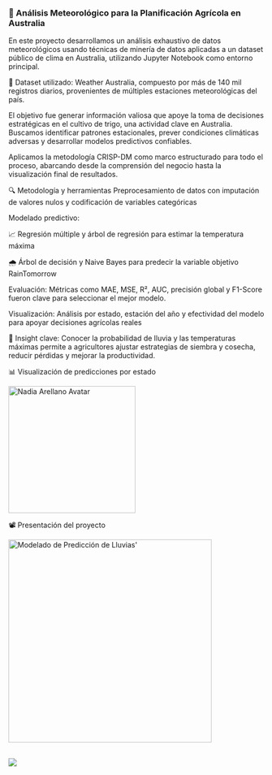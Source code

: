 ### 🌾 Análisis Meteorológico para la Planificación Agrícola en Australia

En este proyecto desarrollamos un análisis exhaustivo de datos meteorológicos usando técnicas de minería de datos aplicadas a un dataset público de clima en Australia, utilizando Jupyter Notebook como entorno principal.

📂 Dataset utilizado: Weather Australia, compuesto por más de 140 mil registros diarios, provenientes de múltiples estaciones meteorológicas del país.

El objetivo fue generar información valiosa que apoye la toma de decisiones estratégicas en el cultivo de trigo, una actividad clave en Australia. Buscamos identificar patrones estacionales, prever condiciones climáticas adversas y desarrollar modelos predictivos confiables.

Aplicamos la metodología CRISP-DM como marco estructurado para todo el proceso, abarcando desde la comprensión del negocio hasta la visualización final de resultados.

🔍 Metodología y herramientas
Preprocesamiento de datos con imputación de valores nulos y codificación de variables categóricas

Modelado predictivo:

📈 Regresión múltiple y árbol de regresión para estimar la temperatura máxima

🌧 Árbol de decisión y Naive Bayes para predecir la variable objetivo RainTomorrow

Evaluación: Métricas como MAE, MSE, R², AUC, precisión global y F1-Score fueron clave para seleccionar el mejor modelo.

Visualización: Análisis por estado, estación del año y efectividad del modelo para apoyar decisiones agrícolas reales

📌 Insight clave:
Conocer la probabilidad de lluvia y las temperaturas máximas permite a agricultores ajustar estrategias de siembra y cosecha, reducir pérdidas y mejorar la productividad.

📊 Visualización de predicciones por estado

<img src="https://imgur.com/AXqChRi.png" alt="Nadia Arellano Avatar" width="250"/>

📽 Presentación del proyecto
 <div align="left">
<img src="https://imgur.com/cYDZYdh.png" width="400" alt="Modelado de Predicción de Lluvias'">
<p>
<br>
<a href="https://www.youtube.com/watch?v=0bHyOWO3QxE" target="_blank">
    <img src="https://img.shields.io/badge/%20Ver%20en%20YouTube-FF0000?style=for-the-badge&logo=youtube&logoColor=white">
</a>

